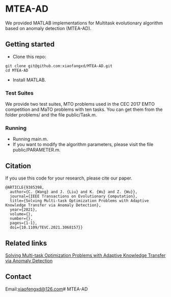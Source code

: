 # 	MTEA-AD

We provided MATLAB implementations for Multitask evolutionary algorithm based on anomaly detection (MTEA-AD).

## Getting started

- Clone this repo:

```
git clone git@github.com:xiaofangxd/MTEA-AD.git
cd MTEA-AD
```

- Install MATLAB.

### Test Suites

We provide two test suites, MTO problems used in the CEC 2017 EMTO competition and MaTO problems with ten tasks. You can get them from the folder problems/ and the file public/Task.m.

### Running

- Running main.m. 
- If you want to modify the algorithm parameters, please visit the file public/PARAMETER.m.

## Citation

If you use this code for your research, please cite our paper.

```
@ARTICLE{9385398,
  author={C. {Wang} and J. {Liu} and K. {Wu} and Z. {Wu}},
  journal={IEEE Transactions on Evolutionary Computation}, 
  title={Solving Multi-task Optimization Problems with Adaptive Knowledge Transfer via Anomaly Detection}, 
  year={2021},
  volume={},
  number={},
  pages={1-1},
  doi={10.1109/TEVC.2021.3068157}}
```

## Related links

[Solving Multi-task Optimization Problems with Adaptive Knowledge Transfer via Anomaly Detection](https://ieeexplore.ieee.org/document/9385398)

## Contact

Email:xiaofengxd@126.com# MTEA-AD
